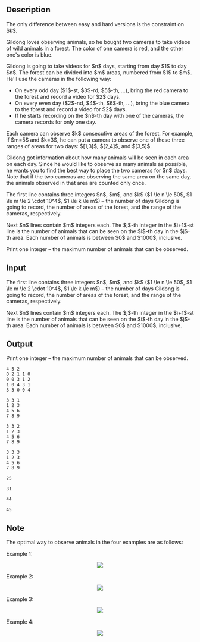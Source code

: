 ## Description

<div><p><span class="tex-font-style-bf">The only difference between easy and hard versions is the constraint on</span> $k$.</p><p>Gildong loves observing animals, so he bought two cameras to take videos of wild animals in a forest. The color of one camera is red, and the other one's color is blue.</p><p>Gildong is going to take videos for $n$ days, starting from day $1$ to day $n$. The forest can be divided into $m$ areas, numbered from $1$ to $m$. He'll use the cameras in the following way: </p><ul> <li> On every odd day ($1$-st, $3$-rd, $5$-th, ...), bring the red camera to the forest and record a video for $2$ days. </li><li> On every even day ($2$-nd, $4$-th, $6$-th, ...), bring the blue camera to the forest and record a video for $2$ days. </li><li> If he starts recording on the $n$-th day with one of the cameras, the camera records for only one day. </li></ul><p>Each camera can observe $k$ consecutive areas of the forest. For example, if $m=5$ and $k=3$, he can put a camera to observe one of these three ranges of areas for two days: $[1,3]$, $[2,4]$, and $[3,5]$.</p><p>Gildong got information about how many animals will be seen in each area on each day. Since he would like to observe as many animals as possible, he wants you to find the best way to place the two cameras for $n$ days. <span class="tex-font-style-bf">Note that if the two cameras are observing the same area on the same day, the animals observed in that area are counted only once.</span></p></div><div class="input-specification"><p>The first line contains three integers $n$, $m$, and $k$ ($1 \le n \le 50$, $1 \le m \le 2 \cdot 10^4$, $1 \le k \le m$) – the number of days Gildong is going to record, the number of areas of the forest, and the range of the cameras, respectively.</p><p>Next $n$ lines contain $m$ integers each. The $j$-th integer in the $i+1$-st line is the number of animals that can be seen on the $i$-th day in the $j$-th area. Each number of animals is between $0$ and $1000$, inclusive.</p></div><div class="output-specification"><p>Print one integer – the maximum number of animals that can be observed.</p></div>

## Input

<p>The first line contains three integers $n$, $m$, and $k$ ($1 \le n \le 50$, $1 \le m \le 2 \cdot 10^4$, $1 \le k \le m$) – the number of days Gildong is going to record, the number of areas of the forest, and the range of the cameras, respectively.</p><p>Next $n$ lines contain $m$ integers each. The $j$-th integer in the $i+1$-st line is the number of animals that can be seen on the $i$-th day in the $j$-th area. Each number of animals is between $0$ and $1000$, inclusive.</p>

## Output

<p>Print one integer – the maximum number of animals that can be observed.</p>





```input1
4 5 2
0 2 1 1 0
0 0 3 1 2
1 0 4 3 1
3 3 0 0 4
```




```input2
3 3 1
1 2 3
4 5 6
7 8 9
```




```input3
3 3 2
1 2 3
4 5 6
7 8 9
```




```input4
3 3 3
1 2 3
4 5 6
7 8 9
```




```output1
25
```




```output2
31
```




```output3
44
```




```output4
45
```



## Note

<p>The optimal way to observe animals in the four examples are as follows:</p><p>Example 1: </p><center> <img class="tex-graphics" src="file://QO4JmOvt.png" style="max-width: 100.0%;max-height: 100.0%;"> </center><p>Example 2: </p><center> <img class="tex-graphics" src="file://8x5sI1vt.png" style="max-width: 100.0%;max-height: 100.0%;"> </center><p>Example 3: </p><center> <img class="tex-graphics" src="file://8M67OsIq.png" style="max-width: 100.0%;max-height: 100.0%;"> </center><p>Example 4: </p><center> <img class="tex-graphics" src="file://I8Y7Evtj.png" style="max-width: 100.0%;max-height: 100.0%;"> </center>

